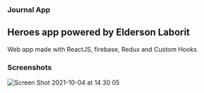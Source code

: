 
### Journal App

## Heroes app powered by Elderson Laborit

Web app made with ReactJS, firebase, Redux and Custom Hooks

### Screenshots
![Screen Shot 2021-10-04 at 14 30 05](https://user-images.githubusercontent.com/23530319/135913351-613804e5-c201-46db-95af-75e2028bad20.png)
